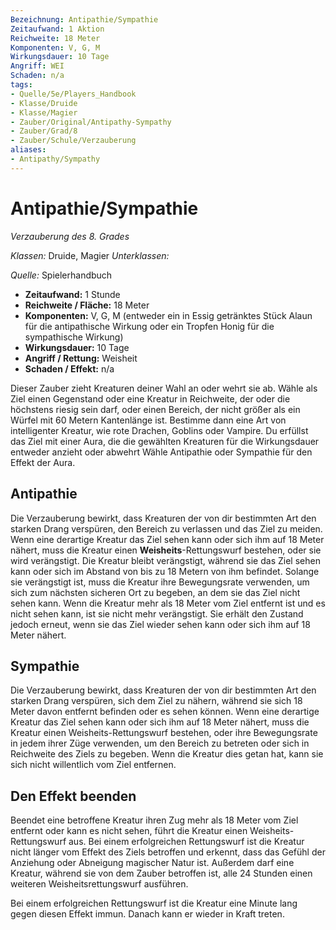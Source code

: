 ```yaml
---
Bezeichnung: Antipathie/Sympathie
Zeitaufwand: 1 Aktion
Reichweite: 18 Meter
Komponenten: V, G, M
Wirkungsdauer: 10 Tage
Angriff: WEI
Schaden: n/a
tags:
- Quelle/5e/Players_Handbook
- Klasse/Druide
- Klasse/Magier
- Zauber/Original/Antipathy-Sympathy
- Zauber/Grad/8
- Zauber/Schule/Verzauberung
aliases: 
- Antipathy/Sympathy
---
```

# Antipathie/Sympathie
_Verzauberung des 8. Grades_  

_Klassen:_ Druide, Magier
_Unterklassen:_

_Quelle:_ Spielerhandbuch

- **Zeitaufwand:** 1 Stunde
- **Reichweite / Fläche:** 18 Meter
- **Komponenten:** V, G, M (entweder ein in Essig getränktes Stück Alaun für die antipathische Wirkung oder ein Tropfen Honig für die sympathische Wirkung)
- **Wirkungsdauer:** 10 Tage
- **Angriff / Rettung:** Weisheit
- **Schaden / Effekt:**  n/a

Dieser Zauber zieht Kreaturen deiner Wahl an oder wehrt sie ab. Wähle als Ziel einen Gegenstand oder eine Kreatur in Reichweite, der oder die höchstens riesig sein darf, oder einen Bereich, der nicht größer als ein Würfel mit 60 Metern Kantenlänge ist. Bestimme dann eine Art von intelligenter Kreatur, wie rote Drachen, Goblins oder Vampire. Du erfüllst das Ziel mit einer Aura, die die gewählten Kreaturen für die Wirkungsdauer entweder anzieht oder abwehrt Wähle Antipathie oder Sympathie für den Effekt der Aura.

## **Antipathie**
Die Verzauberung bewirkt, dass Kreaturen der von dir bestimmten Art den starken Drang verspüren, den Bereich zu verlassen und das Ziel zu meiden. Wenn eine derartige Kreatur das Ziel sehen kann oder sich ihm auf 18 Meter nähert, muss die Kreatur einen **Weisheits**\-Rettungswurf bestehen, oder sie wird verängstigt. Die Kreatur bleibt verängstigt, während sie das Ziel sehen kann oder sich im Abstand von bis zu 18 Metern von ihm befindet. Solange sie verängstigt ist, muss die Kreatur ihre Bewegungsrate verwenden, um sich zum nächsten sicheren Ort zu begeben, an dem sie das Ziel nicht sehen kann. Wenn die Kreatur mehr als 18 Meter vom Ziel entfernt ist und es nicht sehen kann, ist sie nicht mehr verängstigt. Sie erhält den Zustand jedoch erneut, wenn sie das Ziel wieder sehen kann oder sich ihm auf 18 Meter nähert.

## **Sympathie**
Die Verzauberung bewirkt, dass Kreaturen der von dir bestimmten Art den starken Drang verspüren, sich dem Ziel zu nähern, während sie sich 18 Meter davon entfernt befinden oder es sehen können. Wenn eine derartige Kreatur das Ziel sehen kann oder sich ihm auf 18 Meter nähert, muss die Kreatur einen Weisheits-Rettungswurf bestehen, oder ihre Bewegungsrate in jedem ihrer Züge verwenden, um den Bereich zu betreten oder sich in Reichweite des Ziels zu begeben. Wenn die Kreatur dies getan hat, kann sie sich nicht willentlich vom Ziel entfernen.

## **Den Effekt beenden**
Beendet eine betroffene Kreatur ihren Zug mehr als 18 Meter vom Ziel entfernt oder kann es nicht sehen, führt die Kreatur einen Weisheits-Rettungswurf aus. Bei einem erfolgreichen Rettungswurf ist die Kreatur nicht länger vom Effekt des Ziels betroffen und erkennt, dass das Gefühl der Anziehung oder Abneigung magischer Natur ist. Außerdem darf eine Kreatur, während sie von dem Zauber betroffen ist, alle 24 Stunden einen weiteren Weisheitsrettungswurf ausführen.

Bei einem erfolgreichen Rettungswurf ist die Kreatur eine Minute lang gegen diesen Effekt immun. Danach kann er wieder in Kraft treten.